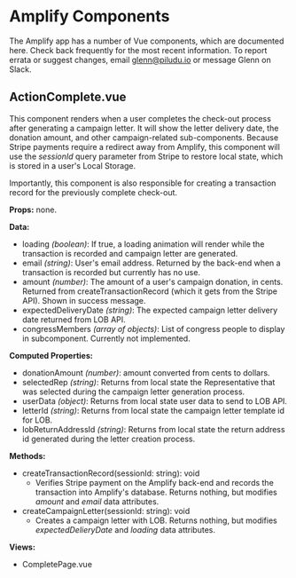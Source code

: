 # Amplify Components
The Amplify app has a number of Vue components, which are documented here. Check back frequently for the most recent information. To report errata or suggest changes, email glenn@piludu.io or message Glenn on Slack.

## ActionComplete.vue
This component renders when a user completes the check-out process after generating a campaign letter. It will show the letter delivery date, the donation amount, and other campaign-related sub-components. Because Stripe payments require a redirect away from Amplify, this component will use the _sessionId_ query parameter from Stripe to restore local state, which is stored in a user's Local Storage.

Importantly, this component is also responsible for creating a transaction record for the previously complete check-out.

**Props:** none.

**Data:**
  * loading _(boolean)_: If true, a loading animation will render while the transaction is recorded and campaign letter are generated.
  * email _(string)_: User's email address. Returned by the back-end when a transaction is recorded but currently has no use.
  * amount _(number)_: The amount of a user's campaign donation, in cents. Returned from createTransactionRecord (which it gets from the Stripe API). Shown in success message.
  * expectedDeliveryDate _(string)_: The expected campaign letter delivery date returned from LOB API.
  * congressMembers _(array of objects)_: List of congress people to display in subcomponent. Currently not implemented.

**Computed Properties:**
  * donationAmount _(number)_: amount converted from cents to dollars.
  * selectedRep _(string)_: Returns from local state the Representative that was selected during the campaign letter generation process.
  * userData _(object)_: Returns from local state user data to send to LOB API.
  * letterId _(string)_: Returns from local state the campaign letter template id for LOB.
  * lobReturnAddressId _(string)_: Returns from local state the return address id generated during the letter creation process.

**Methods:**
  * createTransactionRecord(sessionId: string): void
    * Verifies Stripe payment on the Amplify back-end and records the transaction into Amplify's database. Returns nothing, but modifies _amount_ and _email_ data attributes.
  * createCampaignLetter(sessionId: string): void
    * Creates a campaign letter with LOB. Returns nothing, but modifies _expectedDelieryDate_ and _loading_ data attributes.


**Views:**
* CompletePage.vue